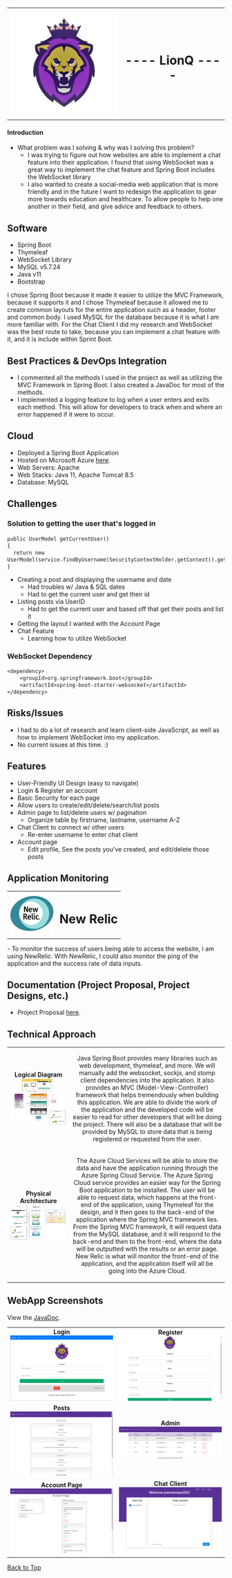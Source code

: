 <table>
        <td><img width="270" height="250" src="https://github.com/Maye456/LionQ/blob/main/src/main/resources/static/img/lionqlogo.png"/></td>
        <td align="center"><h1>---- LionQ ----</h1></td>
    </tr>
</table>

#### Introduction
- What problem was I solving & why was I solving this problem?
   - I was trying to figure out how websites are able to implement a chat feature into their application. I found that using WebSocket was a great way to implement the chat feature and Spring Boot includes the WebSocket library
   - I also wanted to create a social-media web application that is more friendly and in the future I want to redesign the application to gear more towards education and healthcare. To allow people to help one another in their field, and give advice and feedback to others. 

## Software
- Spring Boot
- Thymeleaf
- WebSocket Library
- MySQL v5.7.24
- Java v11
- Bootstrap

I chose Spring Boot because it made it easier to utilize the MVC Framework, because it supports it and I chose Thymeleaf because it allowed me to create common layouts for the entire application such as a header, footer and common body. I used MySQL for the database because it is what I am more familiar with. For the Chat Client I did my research and WebSocket was the best route to take, because you can implement a chat feature with it, and it is include within Sprint Boot.

## Best Practices & DevOps Integration
- I commented all the methods I used in the project as well as utilizing the MVC Framework in Spring Boot. I also created a JavaDoc for most of the methods.
- I implemented a logging feature to log when a user enters and exits each method. This will allow for developers to track when and where an error happened if it were to occur.

## Cloud
- Deployed a Spring Boot Application
- Hosted on Microsoft Azure [here](https://lionqwebapp.azurewebsites.net/).
- Web Servers: Apache
- Web Stacks: Java 11, Apache Tomcat 8.5
- Database: MySQL

## Challenges
### Solution to getting the user that's logged in
```
public UserModel getCurrentUser()
{
  return new UserModel(service.findByUsername(SecurityContextHolder.getContext().getAuthentication().getName()));
}
```
- Creating a post and displaying the username and date
   - Had troubles w/ Java & SQL dates
   - Had to get the current user and get their id
- Listing posts via UserID
   - Had to get the current user and based off that get their posts and list it
- Getting the layout I wanted with the Account Page
- Chat Feature
   - Learning how to utilize WebSocket
### WebSocket Dependency
```
<dependency>
    <groupId>org.springframework.boot</groupId>
    <artifactId>spring-boot-starter-websocket</artifactId>
</dependency>
```

## Risks/Issues
- I had to do a lot of research and learn client-side JavaScript, as well as how to implement WebSocket into my application. 
- No current issues at this time. :)
       
## Features
- User-Friendly UI Design (easy to navigate)
- Login & Register an account
- Basic Security for each page
- Allow users to create/edit/delete/search/list posts
- Admin page to list/delete users w/ pagination
   - Organize table by firstname, lastname, username A-Z
- Chat Client to connect w/ other users
   - Re-enter username to enter chat client
- Account page
   - Edit profile, See the posts you've created, and edit/delete those posts

## Application Monitoring
<table>
        <td><img width="100" height="100" src="https://github.com/Maye456/LionQ/blob/main/documents/Images/newrelic.png"/></td>
        <td align="center"><h1>New Relic</h1></td>
    </tr>
</table>
- To monitor the success of users being able to access the website, I am using NewRelic. With NewRelic, I could also monitor the ping of the application and the success rate of data inputs.

## Documentation (Project Proposal, Project Designs, etc.)
- Project Proposal [here](https://github.com/Maye456/LionQ/blob/main/documents/Project%20Proposal.docx).

## Technical Approach
<table>
    <tr>
        <td align="center"><b>Logical Diagram</b><br/><img src="https://github.com/Maye456/LionQ/blob/main/documents/Images/LogicalDiagram.png"/></td>
        <td align="center"><p>Java Spring Boot provides many libraries such as web development, thymeleaf, and more. We will manually add the websocket, sockjs, and stomp client dependencies into the application. It also provides an MVC (Model-View-Controller) framework that helps tremendously when building this application. We are able to divide the work of the application and the developed code will be easier to read for other developers that will be doing the project. There will also be a database that will be provided by MySQL to store data that is being registered or requested from the user.</p></td>
    </tr>
    <tr>
        <td align="center"><b>Physical Architecture</b><br/><img src="https://github.com/Maye456/LionQ/blob/main/documents/Images/PhysicalDiagram.png"/></td>
        <td align="center"><p>The Azure Cloud Services will be able to store the data and have the application running through the Azure Spring Cloud Service. The Azure Spring Cloud service provides an easier way for the Spring Boot application to be installed. The user will be able to request data, which happens at the front-end of the application, using Thymeleaf for the design, and it then goes to the back-end of the application where the Spring MVC framework lies. From the Spring MVC framework, it will request data from the MySQL database, and it will respond to the back-end and then to the front-end, where the data will be outputted with the results or an error page. New Relic is what will monitor the front-end of the application, and the application itself will all be going into the Azure Cloud.</p></td>
    </tr>
</table>

## WebApp Screenshots
View the [JavaDoc](https://htmlpreview.github.io/?https://github.com/Maye456/LionQ/blob/main/doc/index.html).
<table>
    <tr>
        <td align="center"><b>Login</b><br/><img src="https://github.com/Maye456/LionQ/blob/main/documents/Images/login.png"/></td>
        <td align="center"><b>Register</b><br/><img src="https://github.com/Maye456/LionQ/blob/main/documents/Images/register.png"/></td>
    </tr>
    <tr>
        <td align="center"><b>Posts</b><br/><img src="https://github.com/Maye456/LionQ/blob/main/documents/Images/posts.png"/></td>
        <td align="center"><b>Admin</b><br/><img src="https://github.com/Maye456/LionQ/blob/main/documents/Images/admin.png"/></td>
    </tr>
    <tr>
        <td align="center"><b>Account Page</b><br/><img src="https://github.com/Maye456/LionQ/blob/main/documents/Images/accountpage.png"/></td>
        <td align="center"><b>Chat Client</b><br/><img src="https://github.com/Maye456/LionQ/blob/main/documents/Images/chat.png"/></td>
    </tr>
</table>
             
[Back to Top](#introduction)
